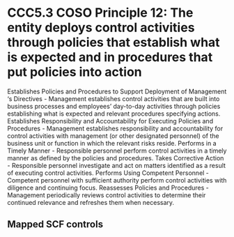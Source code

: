 # CCC5.3 COSO Principle 12: The entity deploys control activities through policies that establish what is expected and in procedures that put policies into action
Establishes Policies and Procedures to Support Deployment of Management ‘s Directives - Management establishes control activities that are built into business processes and employees’ day-to-day activities through policies establishing what is expected and relevant procedures specifying actions. Establishes Responsibility and Accountability for Executing Policies and Procedures - Management establishes responsibility and accountability for control activities with management (or other designated personnel) of the business unit or function in which the relevant risks reside. Performs in a Timely Manner - Responsible personnel perform control activities in a timely manner as defined by the policies and procedures. Takes Corrective Action - Responsible personnel investigate and act on matters identified as a result of executing control activities. Performs Using Competent Personnel - Competent personnel with sufficient authority perform control activities with diligence and continuing focus. Reassesses Policies and Procedures - Management periodically reviews control activities to determine their continued relevance and refreshes them when necessary.
## Mapped SCF controls